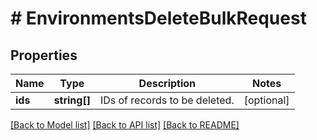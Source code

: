 # # EnvironmentsDeleteBulkRequest

## Properties

Name | Type | Description | Notes
------------ | ------------- | ------------- | -------------
**ids** | **string[]** | IDs of records to be deleted. | [optional]

[[Back to Model list]](../../README.md#models) [[Back to API list]](../../README.md#endpoints) [[Back to README]](../../README.md)
